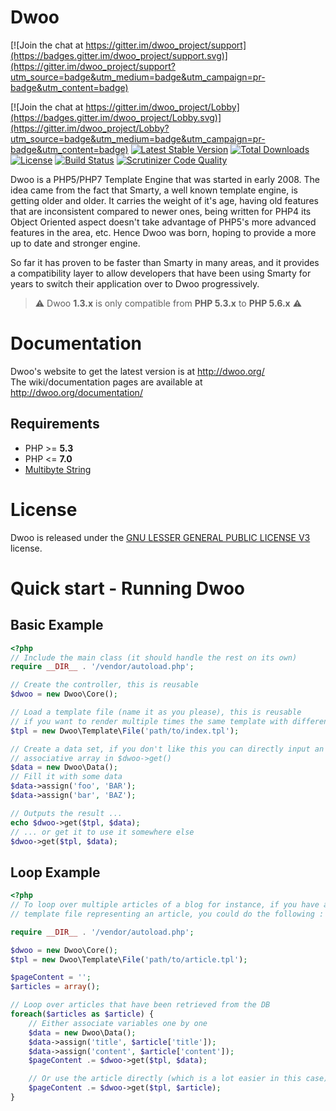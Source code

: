 Dwoo
====

[![Join the chat at https://gitter.im/dwoo_project/support](https://badges.gitter.im/dwoo_project/support.svg)](https://gitter.im/dwoo_project/support?utm_source=badge&utm_medium=badge&utm_campaign=pr-badge&utm_content=badge)

[![Join the chat at https://gitter.im/dwoo_project/Lobby](https://badges.gitter.im/dwoo_project/Lobby.svg)](https://gitter.im/dwoo_project/Lobby?utm_source=badge&utm_medium=badge&utm_campaign=pr-badge&utm_content=badge)
[![Latest Stable Version](https://poser.pugx.org/dwoo/dwoo/v/stable)](https://packagist.org/packages/dwoo/dwoo)
[![Total Downloads](https://poser.pugx.org/dwoo/dwoo/downloads)](https://packagist.org/packages/dwoo/dwoo)
[![License](https://poser.pugx.org/dwoo/dwoo/license)](https://packagist.org/packages/dwoo/dwoo)
[![Build Status](https://travis-ci.org/dwoo-project/dwoo.svg?branch=master)](https://travis-ci.org/dwoo-project/dwoo)
[![Scrutinizer Code Quality](https://scrutinizer-ci.com/g/dwoo-project/dwoo/badges/quality-score.png?b=master)](https://scrutinizer-ci.com/g/dwoo-project/dwoo/?branch=master)

Dwoo is a PHP5/PHP7 Template Engine that was started in early 2008. The idea came
from the fact that Smarty, a well known template engine, is getting older and
older. It carries the weight of it's age, having old features that are
inconsistent compared to newer ones, being written for PHP4 its Object
Oriented aspect doesn't take advantage of PHP5's more advanced features in
the area, etc. Hence Dwoo was born, hoping to provide a more up to date and
stronger engine.

So far it has proven to be faster than Smarty in many areas, and it provides
a compatibility layer to allow developers that have been using Smarty for
years to switch their application over to Dwoo progressively.

> ⚠ Dwoo **1.3.x** is only compatible from **PHP 5.3.x** to **PHP 5.6.x** ⚠

Documentation
=============
Dwoo's website to get the latest version is at http://dwoo.org/   
The wiki/documentation pages are available at http://dwoo.org/documentation/

Requirements
------------
* PHP >= **5.3**
* PHP <= **7.0**
* [Multibyte String](http://php.net/manual/en/book.mbstring.php)

License
=======
Dwoo is released under the [GNU LESSER GENERAL PUBLIC LICENSE V3](./LICENSE.md) license.

Quick start - Running Dwoo
==========================

Basic Example
-------------
```php
<?php
// Include the main class (it should handle the rest on its own)
require __DIR__ . '/vendor/autoload.php';

// Create the controller, this is reusable
$dwoo = new Dwoo\Core();

// Load a template file (name it as you please), this is reusable
// if you want to render multiple times the same template with different data
$tpl = new Dwoo\Template\File('path/to/index.tpl');

// Create a data set, if you don't like this you can directly input an
// associative array in $dwoo->get()
$data = new Dwoo\Data();
// Fill it with some data
$data->assign('foo', 'BAR');
$data->assign('bar', 'BAZ');

// Outputs the result ...
echo $dwoo->get($tpl, $data);
// ... or get it to use it somewhere else
$dwoo->get($tpl, $data);
```

Loop Example
------------
```php
<?php
// To loop over multiple articles of a blog for instance, if you have a
// template file representing an article, you could do the following :

require __DIR__ . '/vendor/autoload.php';

$dwoo = new Dwoo\Core();
$tpl = new Dwoo\Template\File('path/to/article.tpl');

$pageContent = '';
$articles = array();

// Loop over articles that have been retrieved from the DB
foreach($articles as $article) {
    // Either associate variables one by one
    $data = new Dwoo\Data();
    $data->assign('title', $article['title']);
    $data->assign('content', $article['content']);
    $pageContent .= $dwoo->get($tpl, $data);

    // Or use the article directly (which is a lot easier in this case)
    $pageContent .= $dwoo->get($tpl, $article);
}
```
